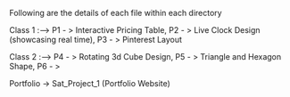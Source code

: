 Following are the details of each file within each directory

Class 1 :-->
P1 - > Interactive Pricing Table, 
P2 - > Live Clock Design (showcasing real time),
P3 - > Pinterest Layout

Class 2 :-->
P4 - > Rotating 3d Cube Design,
P5 - > Triangle and Hexagon Shape,
P6 - > 

Portfolio -> Sat_Project_1 (Portfolio Website)
